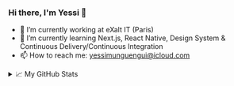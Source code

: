 ### Hi there, I'm Yessi 👋

- 🔭 I’m currently working at eXalt IT (Paris)
- 🌱 I’m currently learning Next.js, React Native, Design System & Continuous Delivery/Continuous Integration
- 📫 How to reach me: yessimunguengui@icloud.com

<details>
  <summary>📈 My GitHub Stats</summary> 
  <h2>&#x1f4c8; GitHub Stats</h2>

  <a href="https://github.com/arthurgeay">
    <img align="center" src="https://github-readme-stats.vercel.app/api/top-langs/?username=arthurgeay&&hide=html,makefile,c%2B%2B,c,vcl,groff,dockerfile,shell,objective-c&title_color=ffffff&text_color=c9cacc&icon_color=2bbc8a&bg_color=1d1f21&count_private=true&langs_count=3" />
  </a>
  &nbsp;&nbsp;
  <a href="https://github.com/yxssi">
    <img align="center" src="https://github-readme-stats.vercel.app/api?username=yxssi&show_icons=true&line_height=27&count_private=true&title_color=ffffff&text_color=c9cacc&icon_color=2bbc8a&bg_color=1d1f21" />
  </a>
  <br/><br/>
  <img src="https://activity-graph.herokuapp.com/graph?username=yxssi&theme=xcode" />
</details>

